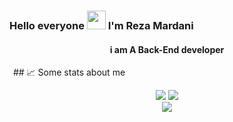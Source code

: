 ### Hello everyone <img src="https://raw.githubusercontent.com/MartinHeinz/MartinHeinz/master/wave.gif" width="30px"> I'm Reza Mardani
<h4 align="center">
i am A Back-End developer</p>
</h4>
<img src="https://codecondo.com/wp-content/uploads/2014/02/Django-Framework-Logo.png" width="2rem">
 ## &#x1f4c8; Some stats about me
 <p align="center">
 <img src=https://github-profile-trophy.vercel.app/?username=rezamardaniDev&theme=onedark&row=1 />
 	  <img src=https://github-readme-stats.vercel.app/api?username=rezamardaniDev&bg_color=191b1f&title_color=FFE569&text_color=46D1FD&line_height=20&hide=["stars"] />
  <br/>
  <img src=https://github-readme-stats.vercel.app/api/top-langs/?username=rezamardaniDev&layout=compact&hide_border=true&bg_color=191b1f&title_color=46D1FD&text_color=fff&hide=html,css&langs_count=4 />
 
 
